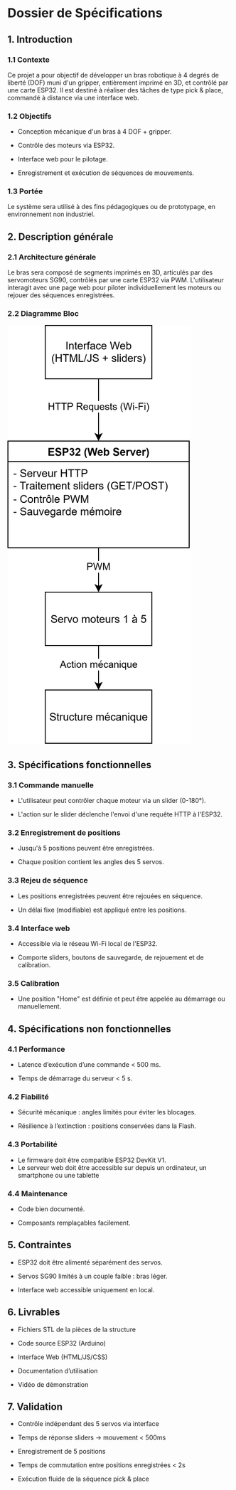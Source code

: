 
# Dossier de Spécifications

## 1. Introduction

### 1.1 Contexte

Ce projet a pour objectif de développer un bras robotique à 4 degrés de liberté (DOF) muni d'un gripper, entièrement imprimé en 3D, et contrôlé par une carte ESP32. Il est destiné à réaliser des tâches de type pick & place, commandé à distance via une interface web.

### 1.2 Objectifs

-   Conception mécanique d'un bras à 4 DOF + gripper.
    
-   Contrôle des moteurs via ESP32.
    
-   Interface web pour le pilotage.
    
-   Enregistrement et exécution de séquences de mouvements.
    

### 1.3 Portée

Le système sera utilisé à des fins pédagogiques ou de prototypage, en environnement non industriel.

## 2. Description générale

### 2.1 Architecture générale

Le bras sera composé de segments imprimés en 3D, articulés par des servomoteurs SG90, contrôlés par une carte ESP32 via PWM. L'utilisateur interagit avec une page web pour piloter individuellement les moteurs ou rejouer des séquences enregistrées.

### 2.2 Diagramme Bloc
  ![enter image description here](https://raw.githubusercontent.com/Axelado/mes_markdows/12affbb0eee149e201e2eceec5743818167214a5/Bras%20robotique%20diagramme%20bloc.drawio.svg)


## 3. Spécifications fonctionnelles

### 3.1 Commande manuelle

-   L'utilisateur peut contrôler chaque moteur via un slider (0-180°).
    
-   L'action sur le slider déclenche l'envoi d'une requête HTTP à l'ESP32.
    

### 3.2 Enregistrement de positions

-   Jusqu'à 5 positions peuvent être enregistrées.
    
-   Chaque position contient les angles des 5 servos.
    
    

### 3.3 Rejeu de séquence

-   Les positions enregistrées peuvent être rejouées en séquence.
    
-   Un délai fixe (modifiable) est appliqué entre les positions.
    

### 3.4 Interface web

-   Accessible via le réseau Wi-Fi local de l'ESP32.
    
-   Comporte sliders, boutons de sauvegarde, de rejouement et de calibration.
    

### 3.5 Calibration

-   Une position "Home" est définie et peut être appelée au démarrage ou manuellement.
    

## 4. Spécifications non fonctionnelles

### 4.1 Performance

-   Latence d’exécution d’une commande < 500 ms.
    
-   Temps de démarrage du serveur < 5 s.
    

### 4.2 Fiabilité

-   Sécurité mécanique : angles limités pour éviter les blocages.
    
-   Résilience à l’extinction : positions conservées dans la Flash.
    

### 4.3 Portabilité

-   Le firmware doit être compatible ESP32 DevKit V1.
-	Le serveur web doit être accessible sur depuis un ordinateur, un smartphone ou une tablette
    

### 4.4 Maintenance

-   Code bien documenté.
    
-   Composants remplaçables facilement.
    

## 5. Contraintes

-   ESP32 doit être alimenté séparément des servos.
    
-   Servos SG90 limités à un couple faible : bras léger.
    
-   Interface web accessible uniquement en local.
    

## 6. Livrables

-   Fichiers STL de la pièces de la structure
    
-   Code source ESP32 (Arduino)
    
-   Interface Web (HTML/JS/CSS)
    
-   Documentation d’utilisation
    
-   Vidéo de démonstration
    

## 7. Validation

-   Contrôle indépendant des 5 servos via interface

-   Temps de réponse sliders → mouvement < 500ms
    
-   Enregistrement de 5 positions

-   Temps de commutation entre positions enregistrées < 2s
    
-   Exécution fluide de la séquence pick & place

<!--stackedit_data:
eyJoaXN0b3J5IjpbLTI2MzQ5MDg0Myw1MTE4MzU1MjksLTE2MT
UzMzc1M119
-->